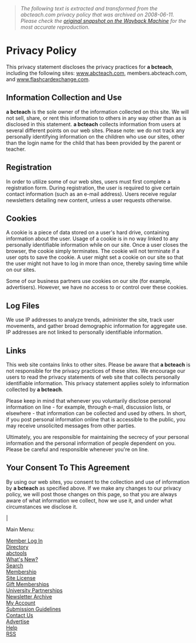 > *The following text is extracted and transformed from the abcteach.com privacy policy that was archived on 2008-06-11. Please check the [original snapshot on the Wayback Machine](https://web.archive.org/web/20080611051046id_/http%3A//www.abcteach.com/privacy_policy.php) for the most accurate reproduction.*

# Privacy Policy

This privacy statement discloses the privacy practices for **a bcteach**, including the following sites: www.abcteach.com, members.abcteach.com, and www.flashcardexchange.com.

## Information Collection and Use

**a bcteach** is the sole owner of the information collected on this site. We will not sell, share, or rent this information to others in any way other than as is disclosed in this statement. **a bcteach** collects information from users at several different points on our web sites. Please note: we do not track any personally identifying information on the children who use our sites, other than the login name for the child that has been provided by the parent or teacher.

## Registration

In order to utilize some of our web sites, users must first complete a registration form. During registration, the user is required to give certain contact information (such as an e-mail address). Users receive regular newsletters detailing new content, unless a user requests otherwise.

## Cookies

A cookie is a piece of data stored on a user's hard drive, containing information about the user. Usage of a cookie is in no way linked to any personally identifiable information while on our site. Once a user closes the browser, the cookie simply terminates. The cookie will not terminate if a user opts to save the cookie. A user might set a cookie on our site so that the user might not have to log in more than once, thereby saving time while on our sites.

Some of our business partners use cookies on our site (for example, advertisers). However, we have no access to or control over these cookies.

## Log Files

We use IP addresses to analyze trends, administer the site, track user movements, and gather broad demographic information for aggregate use. IP addresses are not linked to personally identifiable information.

## Links

This web site contains links to other sites. Please be aware that **a bcteach** is not responsible for the privacy practices of these sites. We encourage our users to read the privacy statements of web site that collects personally identifiable information. This privacy statement applies solely to information collected by **a bcteach**.

Please keep in mind that whenever you voluntarily disclose personal information on line - for example, through e-mail, discussion lists, or elsewhere - that information can be collected and used by others. In short, if you post personal information online that is accessible to the public, you may receive unsolicited messages from other parties.

Ultimately, you are responsible for maintaining the secrecy of your personal information and the personal information of people dependent on you. Please be careful and responsible whenever you're on line.

## Your Consent To This Agreement

By using our web sites, you consent to the collection and use of information by **a bcteach** as specified above. If we make any changes to our privacy policy, we will post those changes on this page, so that you are always aware of what information we collect, how we use it, and under what circumstances we disclose it.

  
| 

Main Menu: 

[Member Log In](http://members.abcteach.com/ "Member Log In")  
[Directory](http://www.abcteach.com/ "Directory")  
[abctools](http://www.abcteach.com/abctools_home.php "abctools")  
[What's New?](https://web.archive.org/whats_new.php "What's New?")  
[Search](http://www.abcteach.com/search.php "Search")  
[Membership](http://www.abcteach.com/subscribe.php "Membership")  
[Site License](http://www.abcteach.com/site_license.php "Site License")  
[Gift Memberships](https://web.archive.org/gift.php "Gift Memberships")  
[University Partnerships](https://web.archive.org/universities.php "University Partnerships")  
[Newsletter Archive](https://web.archive.org/newsletter/ "Newsletter Archive")  
[My Account](http://www.abcteach.com/member_tools.php "My Account")  
[Submission Guidelines](http://www.abcteach.com/submission_guidelines.php "Submission Guidelines")  
[Contact Us](http://www.abcteach.com/contact_us.php "Contact Us")  
[Advertise](https://web.archive.org/advertising.php "Advertise")  
[Help](http://www.abcteach.com/help.php "Help")  
[RSS](http://www.abcteach.com/cmd/rss.php)
